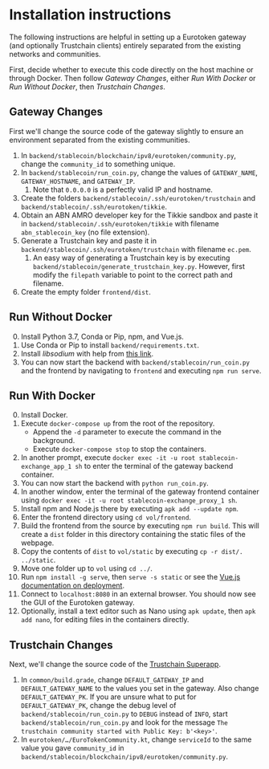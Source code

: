 # Installation instructions
The following instructions are helpful in setting up a Eurotoken gateway
(and optionally Trustchain clients) entirely separated from the existing
networks and communities.

First, decide whether to execute this code directly on the host machine
or through Docker. Then follow *Gateway Changes*, either *Run With Docker*
or *Run Without Docker*, then *Trustchain Changes*.

## Gateway Changes
First we'll change the source code of the gateway slightly to ensure
an environment separated from the existing communities.

1. In `backend/stablecoin/blockchain/ipv8/eurotoken/community.py`,
change the `community_id` to something unique.
2. In `backend/stablecoin/run_coin.py`, change the values of
`GATEWAY_NAME`, `GATEWAY_HOSTNAME`, and `GATEWAY_IP`.
    1. Note that `0.0.0.0` is a perfectly valid IP and hostname.
3. Create the folders `backend/stablecoin/.ssh/eurotoken/trustchain`
and `backend/stablecoin/.ssh/eurotoken/tikkie`.
4. Obtain an ABN AMRO developer key for the Tikkie sandbox and
paste it in `backend/stablecoin/.ssh/eurotoken/tikkie` with
filename `abn_stablecoin_key` (no file extension).
5. Generate a Trustchain key and paste it in
`backend/stablecoin/.ssh/eurotoken/trustchain` with filename
`ec.pem`.
    1. An easy way of generating a Trustchain key is by
    executing `backend/stablecoin/generate_trustchain_key.py`.
    However, first modify the `filepath` variable to point to
    the correct path and filename.
6. Create the empty folder `frontend/dist`. 

## Run Without Docker
0. Install Python 3.7, Conda or Pip, npm, and Vue.js.
1. Use Conda or Pip to install `backend/requirements.txt`.
2. Install *libsodium* with help from [this link](https://github.com/Tribler/py-ipv8/blob/master/doc/preliminaries/install_libsodium.rst).
3. You can now start the backend with `backend/stablecoin/run_coin.py`
and the frontend by navigating to `frontend` and executing `npm run serve`.

## Run With Docker
0. Install Docker.
1. Execute `docker-compose up` from the root of the repository.
    - Append the `-d` parameter to execute the command in the background.
    - Execute `docker-compose stop` to stop the containers.
2. In another prompt, execute
`docker exec -it -u root stablecoin-exchange_app_1 sh`
to enter the terminal of the gateway backend container.
3. You can now start the backend with `python run_coin.py`.
4. In another window, enter the terminal of
the gateway frontend container using
`docker exec -it -u root stablecoin-exchange_proxy_1 sh`.
5. Install npm and Node.js there by executing
`apk add --update npm`.
6. Enter the frontend directory using `cd vol/frontend`.
7. Build the frontend from the source by executing
`npm run build`. This will create a `dist` folder in
this directory containing the static files of the webpage.
8. Copy the contents of `dist` to `vol/static` by executing
`cp -r dist/. ../static`.
9. Move one folder up to `vol` using `cd ../`.
10. Run `npm install -g serve`, then `serve -s static` or
see the [Vue.js documentation on deployment](https://cli.vuejs.org/guide/deployment.html#general-guidelines).
11. Connect to `localhost:8080` in an external browser.
You should now see the GUI of the Eurotoken gateway.
12. Optionally, install a text editor such as Nano using
`apk update`, then `apk add nano`, for editing files
in the containers directly.

## Trustchain Changes
Next, we'll change the source code of the [Trustchain Superapp](https://github.com/Tribler/trustchain-superapp).
1. In `common/build.grade`, change `DEFAULT_GATEWAY_IP` and `DEFAULT_GATEWAY_NAME`
to the values you set in the gateway. Also change `DEFAULT_GATEWAY_PK`.
If you are unsure what to put for `DEFAULT_GATEWAY_PK`, change the
debug level of `backend/stablecoin/run_coin.py` to `DEBUG`
instead of `INFO`, start `backend/stablecoin/run_coin.py` and look
for the message `The trustchain community started with Public Key: b'<key>'`.
2. In `eurotoken/…/EuroTokenCommunity.kt`, change `serviceId` to the same
value you gave `community_id` in `backend/stablecoin/blockchain/ipv8/eurotoken/community.py`.